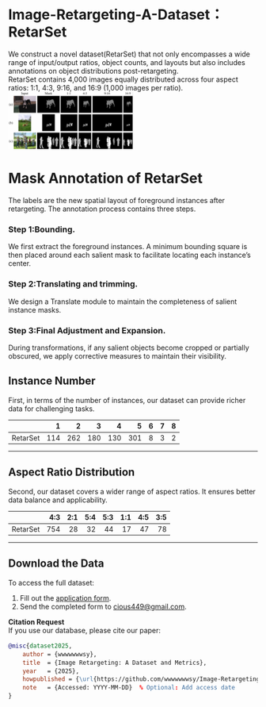 # Image-Retargeting-A-Dataset：RetarSet
We construct a novel dataset(RetarSet) that not only encompasses a wide range of input/output ratios, object counts, and layouts but also includes annotations on object distributions post-retargeting. <br> 
RetarSet contains 4,000 images equally distributed across four aspect ratios: 1:1, 4:3, 9:16, and 16:9 (1,000 images per ratio).<br>
<img src="https://github.com/SEU-WSY/Image-Retargeting-A-Dataset/blob/main/example.png" width="50%"><br>  
# Mask Annotation of RetarSet
The labels are the new spatial layout of foreground instances after retargeting. The annotation process contains three steps. <br> 
### Step 1:Bounding. 
We first extract the foreground instances. A minimum bounding square is then placed around each salient mask to facilitate locating each instance’s center.<br> 
### Step 2:Translating and trimming. 
We design a Translate module to maintain the completeness of salient instance masks.<br>
### Step 3:Final Adjustment and Expansion. 
During transformations, if any salient objects become cropped or partially obscured, we apply corrective measures to maintain their visibility.<br>
## Instance Number
First, in terms of the number of instances, our dataset can provide richer data for challenging tasks.

|          | 1   | 2    | 3    | 4    | 5    | 6  | 7  | 8  |
|----------|----:|-----:|-----:|-----:|-----:|---:|---:|---:|
| RetarSet | 114 | 262  | 180  | 130  | 301  |  8 |  3 |  2 |

---

## Aspect Ratio Distribution
Second, our dataset covers a wider range of aspect ratios. It ensures better data balance and applicability.

|          | 4:3  | 2:1 | 5:4 | 5:3 | 1:1 | 4:5 | 3:5 |
|----------|-----:|----:|----:|----:|----:|----:|----:|
| RetarSet | 754  |  28 |  32 |  44 |  17 |  47 |  78 |

---

## Download the Data
To access the full dataset:  
1. Fill out the [application form](https://github.com/SEU-WSY/Image-Retargeting-A-Dataset/blob/main/application.xlsx).  
2. Send the completed form to [cious449@gmail.com](mailto:cious449@gmail.com).  

**Citation Request**  
If you use our database, please cite our paper:  
```bibtex
@misc{dataset2025,
    author = {wwwwwwwsy},
    title  = {Image Retargeting: A Dataset and Metrics},
    year   = {2025},
    howpublished = {\url{https://github.com/wwwwwwwsy/Image-Retargeting-A-Dataset-and-Metrics}},
    note   = {Accessed: YYYY-MM-DD}  % Optional: Add access date
}

